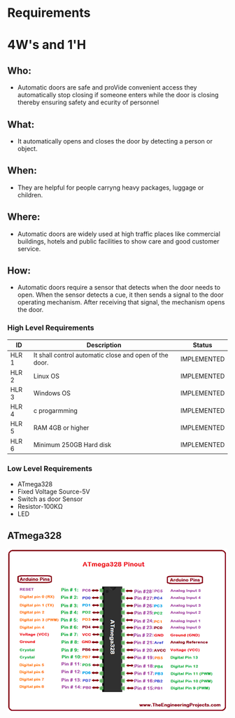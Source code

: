 # Requirements

# 4W's and 1'H
## Who:
- Automatic doors are safe and proVide convenient access they automatically stop closing if someone enters while the door is closing thereby ensuring safety and ecurity of personnel
## What:
- It automatically opens and closes the door by detecting a person or object.
## When:
- They are helpful for people carryng heavy packages, luggage or children.
## Where:
- Automatic doors are widely used at high traffic places like commercial buildings, hotels and public facilities to show care and good customer service.
## How:
- Automatic doors require a sensor that detects when the door needs to open. When the sensor detects a cue, it then sends a signal to the door operating mechanism. After receiving that signal, the mechanism opens the door.

### High Level Requirements
| ID | Description | Status
| -- | -- | --|
HLR 1|It shall control automatic close and open of the door.| IMPLEMENTED
HLR 2|Linux OS| IMPLEMENTED
HLR 3|Windows OS| IMPLEMENTED
HLR 4|c progarmming| IMPLEMENTED
HLR 5|RAM 4GB or higher| IMPLEMENTED
HLR 6|Minimum 250GB Hard disk| IMPLEMENTED

### Low Level Requirements
- ATmega328
- Fixed Voltage Source-5V
- Switch as door Sensor
- Resistor-100KΩ
- LED

## ATmega328
![ATmega328](https://github.com/AnilSAski/M2_Automatic_door_control_system/blob/main/1_Requirements/ATmega328-Pinout.png)
